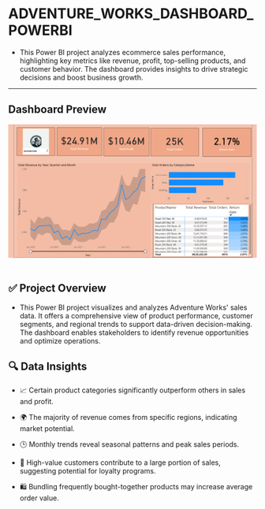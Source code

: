 # ADVENTURE_WORKS_DASHBOARD_POWERBI
- This Power BI project analyzes ecommerce sales performance, highlighting key metrics like revenue, profit, top-selling products, and customer behavior. The dashboard provides insights to drive strategic decisions and boost business growth.


---

## Dashboard Preview
<img src="Adventure work dashboard.png"/>&nbsp;

## ✅ Project Overview

- This Power BI project visualizes and analyzes Adventure Works' sales data. It offers a comprehensive view of product performance, customer segments, and regional trends to support data-driven decision-making. The dashboard enables stakeholders to identify revenue opportunities and optimize operations.

## 🔍 Data Insights

- 📈 Certain product categories significantly outperform others in sales and profit.

- 🌍 The majority of revenue comes from specific regions, indicating market potential.

- 🕒 Monthly trends reveal seasonal patterns and peak sales periods.

- 👥 High-value customers contribute to a large portion of sales, suggesting potential for loyalty programs.

- 🛍️ Bundling frequently bought-together products may increase average order value.
